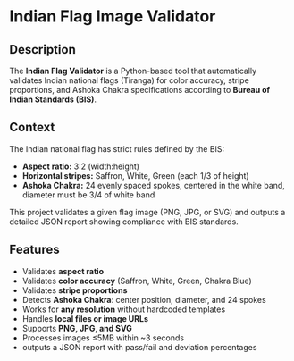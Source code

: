 # Indian Flag Image Validator

## Description
The **Indian Flag Validator** is a Python-based tool that automatically validates Indian national flags (Tiranga) for color accuracy, stripe proportions, and Ashoka Chakra specifications according to **Bureau of Indian Standards (BIS)**. 

## Context
The Indian national flag has strict rules defined by the BIS:

- **Aspect ratio:** 3:2 (width:height)  
- **Horizontal stripes:** Saffron, White, Green (each 1/3 of height)  
- **Ashoka Chakra:** 24 evenly spaced spokes, centered in the white band, diameter must be 3/4 of white band  

This project validates a given flag image (PNG, JPG, or SVG) and outputs a detailed JSON report showing compliance with BIS standards.

## Features
- Validates **aspect ratio**  
- Validates **color accuracy** (Saffron, White, Green, Chakra Blue)  
- Validates **stripe proportions**  
- Detects **Ashoka Chakra**: center position, diameter, and 24 spokes  
- Works for **any resolution** without hardcoded templates  
- Handles **local files or image URLs**  
- Supports **PNG, JPG, and SVG**  
- Processes images ≤5MB within ~3 seconds
- outputs a  JSON report with pass/fail and deviation percentages




